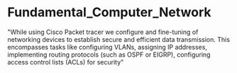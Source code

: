 # Fundamental_Computer_Network
"While using Cisco Packet tracer we configure and fine-tuning of networking devices to establish secure and efficient data transmission. This encompasses tasks like configuring VLANs, assigning IP addresses, implementing routing protocols (such as OSPF or EIGRP), configuring access control lists (ACLs) for security"
